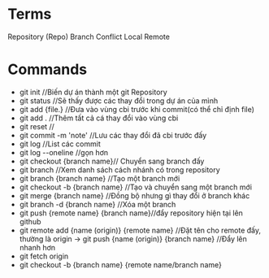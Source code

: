 # Terms

Repository (Repo)
Branch
Conflict
Local
Remote

# Commands
- git init //Biến dự án thành một git Repository
- git status //Sẽ thấy được các thay đổi trong dự án của mình
- git add {file.} //Đưa vào vùng cbi trước khi commit(có thể chỉ định file)
- git add . //Thêm tất cả cá thay đổi vào vùng cbi
- git reset //
- git commit -m 'note' //Lưu các thay đổi đã cbi trước đấy
- git log //List các commit 
- git log --oneline //gọn hơn
- git checkout {branch name}// Chuyển sang branch đấy
- git branch //Xem danh sách cách nhánh có trong repository
- git branch {branch name} //Tạo một branch mới 
- git checkout -b {branch name} //Tạo và chuyển sang một branch mới
- git merge {branch name} //Đồng bộ nhưng gì thay đổi ở branch khác
- git branch -d {branch name} //Xóa một branch
- git push {remote name} {branch name}//đẩy repository hiện tại lên github
- git remote add {name (origin)} {remote name} //Đặt tên cho remote đấy, thường là origin 
-> git push {name (origin)} {branch name} //Đẩy lên nhanh hơn
- git fetch origin 
- git checkout -b {branch name} {remote name/branch name}

